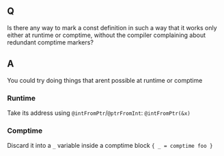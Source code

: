 ## Q
Is there any way to mark a const definition in such a way that it works only either at runtime or comptime,
without the compiler complaining about redundant comptime markers?

## A
You could try doing things that arent possible at runtime or comptime
### Runtime
Take its address using `@intFromPtr`/`@ptrFromInt`:
`@intFromPtr(&x)`
### Comptime
Discard it into a `_` variable inside a comptime block
`{ _ = comptime foo }`
